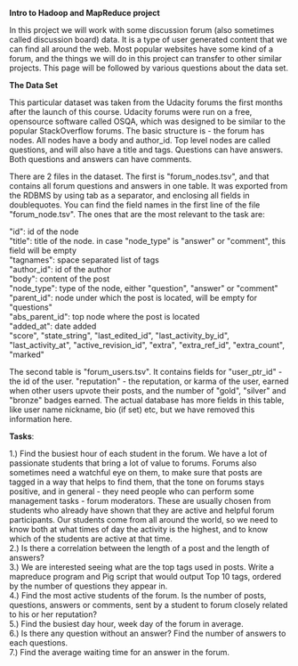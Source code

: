 **Intro to Hadoop and MapReduce project**

In this project we will work with some discussion forum (also sometimes called discussion board) data. It is a type of user generated content that we can find all around the web. Most popular websites have some kind of a forum, and the things we will do in this project can transfer to other similar projects. This page will be followed by various questions about the data set. 

**The Data Set**

This particular dataset was taken from the Udacity forums the first months after the launch of this course. Udacity forums were run on a free, opensource software called OSQA, which was designed to be similar to the popular StackOverflow forums. The basic structure is - the forum has nodes. All nodes have a body and author_id. Top level nodes are called questions, and will also have a title and tags. Questions can have answers. Both questions and answers can have comments.


There are 2 files in the dataset. The first is "forum_nodes.tsv", and that contains all forum questions and answers in one table. It was exported from the RDBMS by using tab as a separator, and enclosing all fields in doublequotes.  You can find the field names in the first line of the file "forum_node.tsv". The ones that are the most relevant to the task are:

"id": id of the node\
"title": title of the node. in case "node_type" is "answer" or "comment", this field will be empty\
"tagnames": space separated list of tags\
"author_id": id of the author\
"body": content of the post\
"node_type": type of the node, either "question", "answer" or "comment"\
"parent_id": node under which the post is located, will be empty for "questions"\
"abs_parent_id": top node where the post is located\
"added_at": date added\
"score", "state_string",  "last_edited_id",   "last_activity_by_id",    "last_activity_at",
"active_revision_id",    "extra", "extra_ref_id",  "extra_count",   "marked"  

The second table is "forum_users.tsv". It contains fields for "user_ptr_id" - the id of the user. "reputation" - the reputation, or karma of the user, earned when other users upvote their posts, and the number of "gold", "silver" and "bronze" badges earned. The actual database has more fields in this table, like user name nickname, bio (if set) etc, but we have removed this information here.





**Tasks**:

1.) Find the busiest hour of each student in the forum. We have a lot of passionate students that bring a lot of value to forums. 
    Forums also sometimes need a watchful eye on them, to make sure that posts are tagged in a way that helps to find them, that 
    the tone on forums stays positive, and in general - they need people who can perform some management tasks - forum moderators. 
    These are usually chosen from students who already have shown that they are active and helpful forum participants. Our students 
    come from all around the world, so we need to know both at what times of day the activity is the highest, and to know which of 
    the students are active at that time.\
2.) Is there a correlation between the length of a post and the length of answers?\
3.) We are interested seeing what are the top tags used in posts. Write a mapreduce program and Pig script  that would output 
    Top 10 tags, ordered by the number of questions they appear in.\
4.) Find  the most active students of the forum. Is the number of posts, questions, answers or comments, sent by a student to forum closely related to his or her reputation?\
5.) Find the busiest day hour, week day of the forum in average.\
6.) Is there any question without an answer? Find the number of answers to each questions.\
7.) Find the average waiting time for an answer  in the forum.

 
